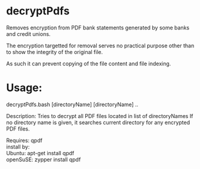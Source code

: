 # decryptPdfs
Removes encryption from PDF bank statements generated by some banks and
credit unions.

The encryption targetted for removal serves no practical purpose other
than to show the integrity of the original file.

As such it can prevent copying of the file content and file indexing.

# Usage:
decryptPdfs.bash [directoryName] [directoryName] ..

Description:
Tries to decrypt all PDF files located in list of directoryNames
If no directory name is given, it searches current directory for
any encrypted PDF files.

Requires:
qpdf<br>
  install by:<br>
    Ubuntu:   apt-get install qpdf<br>
    openSuSE: zypper  install qpdf<br>
